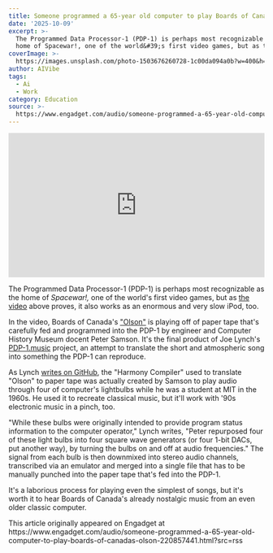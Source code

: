 ```yaml
---
title: Someone programmed a 65-year old computer to play Boards of Canada's 'Olson'
date: '2025-10-09'
excerpt: >-
  The Programmed Data Processor-1 (PDP-1) is perhaps most recognizable as the
  home of Spacewar!, one of the world&#39;s first video games, but as the vi...
coverImage: >-
  https://images.unsplash.com/photo-1503676260728-1c00da094a0b?w=400&h=200&fit=crop&auto=format
author: AIVibe
tags:
  - Ai
  - Work
category: Education
source: >-
  https://www.engadget.com/audio/someone-programmed-a-65-year-old-computer-to-play-boards-of-canadas-olson-220857441.html?src=rss
---
```

<div id="8d212b96c124432888898352349a73a4"><div style="left:0;width:100%;height:0;position:relative;padding-bottom:56.25%;"><iframe src="https://www.youtube.com/embed/wubkrBd3-gg?rel=0" style="top:0;left:0;width:100%;height:100%;position:absolute;border:0;" allowfullscreen scrolling="no" data-embed-domain="www.youtube.com"></iframe></div></div>
<p>The Programmed Data Processor-1 (PDP-1) is perhaps most recognizable as the home of <em>Spacewar!, </em>one of the world&#39;s first video games, but as <a data-i13n="elm:context_link;elmt:doNotAffiliate;cpos:1;pos:1" class="no-affiliate-link" href="https://www.youtube.com/watch?v=wubkrBd3-gg">the video</a> above proves, it also works as an enormous and very slow iPod, too.</p>
<p>In the video, Boards of Canada&#39;s <a data-i13n="elm:context_link;elmt:doNotAffiliate;cpos:2;pos:1" class="no-affiliate-link" href="https://www.youtube.com/watch?v=6_lzNFjqGiw&amp;list=RD6_lzNFjqGiw&amp;start_radio=1">&quot;Olson&quot;</a> is playing off of paper tape that&#39;s carefully fed and programmed into the PDP-1 by engineer and Computer History Museum docent Peter Samson. It&#39;s the final product of Joe Lynch&#39;s <a data-i13n="elm:context_link;elmt:doNotAffiliate;cpos:3;pos:1" class="no-affiliate-link" href="https://pdp1.music">PDP-1.music</a> project, an attempt to translate the short and atmospheric song into something the PDP-1 can reproduce.&nbsp;</p>
<span id="end-legacy-contents"></span><p>As Lynch <a data-i13n="elm:context_link;elmt:doNotAffiliate;cpos:4;pos:1" class="no-affiliate-link" href="https://github.com/joeblynch/pdp-1-boc">writes on GitHub</a>, the &quot;Harmony Compiler&quot; used to translate &quot;Olson&quot; to paper tape was actually created by Samson to play audio through four of computer&#39;s lightbulbs while he was a student at MIT in the 1960s. He used it to recreate classical music, but it&#39;ll work with &#39;90s electronic music in a pinch, too.</p>
<p>&quot;While these bulbs were originally intended to provide program status information to the computer operator,&quot; Lynch writes, &quot;Peter repurposed four of these light bulbs into four square wave generators (or four 1-bit DACs, put another way), by turning the bulbs on and off at audio frequencies.&quot; The signal from each bulb is then downmixed into stereo audio channels, transcribed via an emulator and merged into a single file that has to be manually punched into the paper tape that&#39;s fed into the PDP-1.</p>
<p>It&#39;s a laborious process for playing even the simplest of songs, but it&#39;s worth it to hear Boards of Canada&#39;s already nostalgic music from an even older classic computer.</p>This article originally appeared on Engadget at https://www.engadget.com/audio/someone-programmed-a-65-year-old-computer-to-play-boards-of-canadas-olson-220857441.html?src=rss
